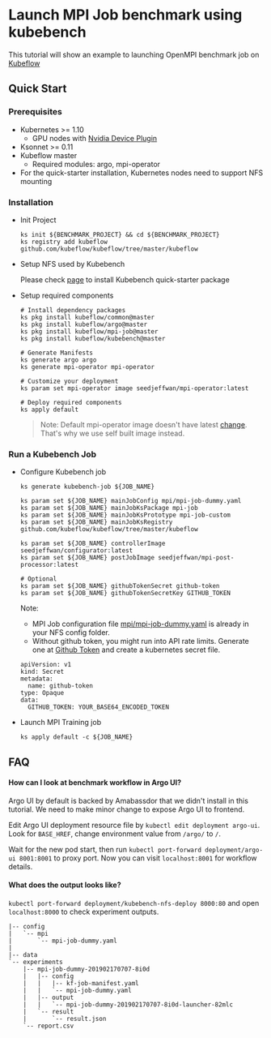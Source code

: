 # Launch MPI Job benchmark using kubebench
This tutorial will show an example to launching OpenMPI benchmark job on [Kubeflow](https://github.com/kubeflow/kubeflow) 

## Quick Start

### Prerequisites

  - Kubernetes >= 1.10 
    - GPU nodes with [Nvidia Device Plugin](https://github.com/NVIDIA/k8s-device-plugin)
  - Ksonnet >= 0.11
  - Kubeflow master
    - Required modules: argo, mpi-operator
  - For the quick-starter installation, Kubernetes nodes need to support NFS mounting


### Installation

- Init Project

  ```
  ks init ${BENCHMARK_PROJECT} && cd ${BENCHMARK_PROJECT}
  ks registry add kubeflow github.com/kubeflow/kubeflow/tree/master/kubeflow
  ```

- Setup NFS used by Kubebench

  Please check [page](https://github.com/kubeflow/kubebench/blob/master/README.md#installation) to install Kubebench quick-starter package

- Setup required components
  ```
  # Install dependency packages 
  ks pkg install kubeflow/common@master
  ks pkg install kubeflow/argo@master
  ks pkg install kubeflow/mpi-job@master
  ks pkg install kubeflow/kubebench@master
  
  # Generate Manifests
  ks generate argo argo
  ks generate mpi-operator mpi-operator
  
  # Customize your deployment
  ks param set mpi-operator image seedjeffwan/mpi-operator:latest
  
  # Deploy required components
  ks apply default
  ```
  > Note: Default mpi-operator image doesn't have latest [change](https://github.com/kubeflow/mpi-operator/pull/89). That's why we use self built image instead.

### Run a Kubebench Job

- Configure Kubebench job
  ```
  ks generate kubebench-job ${JOB_NAME}
     
  ks param set ${JOB_NAME} mainJobConfig mpi/mpi-job-dummy.yaml
  ks param set ${JOB_NAME} mainJobKsPackage mpi-job
  ks param set ${JOB_NAME} mainJobKsPrototype mpi-job-custom
  ks param set ${JOB_NAME} mainJobKsRegistry github.com/kubeflow/kubeflow/tree/master/kubeflow
     
  ks param set ${JOB_NAME} controllerImage seedjeffwan/configurator:latest
  ks param set ${JOB_NAME} postJobImage seedjeffwan/mpi-post-processor:latest
  
  # Optional
  ks param set ${JOB_NAME} githubTokenSecret github-token
  ks param set ${JOB_NAME} githubTokenSecretKey GITHUB_TOKEN
  ```

  Note:
  * MPI Job configuration file [mpi/mpi-job-dummy.yaml](../../config/mpi/mpi-job-dummy.yaml) is already in your NFS config folder.  
  * Without github token, you might run into API rate limits. Generate one at [Github Token](https://github.com/settings/tokens) and create a kubernetes secret file.
   
  ```
  apiVersion: v1
  kind: Secret
  metadata:
    name: github-token
  type: Opaque
  data:
    GITHUB_TOKEN: YOUR_BASE64_ENCODED_TOKEN
  ```

- Launch MPI Training job
  ```
  ks apply default -c ${JOB_NAME}
  ```

## FAQ

#### How can I look at benchmark workflow in Argo UI? 

Argo UI by default is backed by Amabassdor that we didn't install in this tutorial. We need to make minor change to expose Argo UI to frontend. 

Edit Argo UI deployment resource file by `kubectl edit deployment argo-ui`. Look for `BASE_HREF`, change environment value from `/argo/` to `/`.

Wait for the new pod start, then run `kubectl port-forward deployment/argo-ui 8001:8001` to proxy port. Now you can visit `localhost:8001` for workflow details. 


#### What does the output looks like? 

`kubectl port-forward deployment/kubebench-nfs-deploy 8000:80` and open `localhost:8000` to check experiment outputs. 

```
|-- config
|   `-- mpi
|       `-- mpi-job-dummy.yaml
|
|-- data
`-- experiments
    |-- mpi-job-dummy-201902170707-8i0d
    |   |-- config
    |   |   |-- kf-job-manifest.yaml
    |   |   `-- mpi-job-dummy.yaml
    |   |-- output
    |   |   `-- mpi-job-dummy-201902170707-8i0d-launcher-82mlc
    |   `-- result
    |       `-- result.json
    `-- report.csv
```
